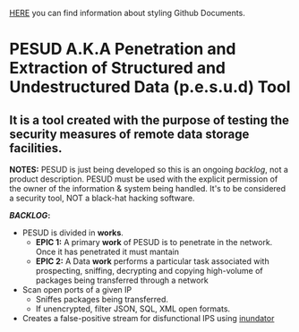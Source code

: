 [HERE](https://help.github.com/en/articles/basic-writing-and-formatting-syntax) you can find information about styling Github Documents. 
# PESUD A.K.A Penetration and Extraction of Structured and Undestructured Data (p.e.s.u.d) Tool
## It is a tool created with the purpose of testing the security measures of remote data storage facilities.
**NOTES:** PESUD is just being developed so this is an ongoing _backlog_, not a product description.
           PESUD must be used with the explicit permission of the owner of the information & system being handled. It's to be considered a security tool, NOT a black-hat hacking software. 


***BACKLOG*:**
- PESUD is divided in **works**.
  - **EPIC 1:** A primary **work** of PESUD is to penetrate in the network. Once it has penetrated it must mantain
  - **EPIC 2:** A Data **work** performs a particular task associated with prospecting, sniffing, decrypting and copying high-volume of packages being transferred through a network
- Scan open ports of a given IP
  - Sniffes packages being transferred. 
  - If unencrypted, filter JSON, SQL, XML open formats. 
- Creates a false-positive stream for disfunctional IPS using [inundator](http://inundator.sourceforge.net/)

